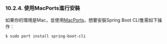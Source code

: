 ### 10.2.4. 使用MacPorts進行安裝

如果你的環境是Mac，並使用[MacPorts](http://www.macports.org/)，想要安裝Spring Boot CLI隻需如下操作：
```shell
$ sudo port install spring-boot-cli
```
